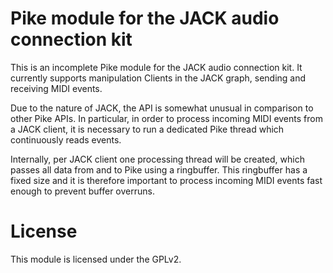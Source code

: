 # Pike module for the JACK audio connection kit

This is an incomplete Pike module for the JACK audio connection kit. It
currently supports manipulation Clients in the JACK graph, sending and
receiving MIDI events.

Due to the nature of JACK, the API is somewhat unusual in comparison
to other Pike APIs. In particular, in order to process incoming MIDI
events from a JACK client, it is necessary to run a dedicated Pike thread
which continuously reads events.

Internally, per JACK client one processing thread will be created, which
passes all data from and to Pike using a ringbuffer. This ringbuffer has
a fixed size and it is therefore important to process incoming MIDI events
fast enough to prevent buffer overruns.

# License

This module is licensed under the GPLv2.

